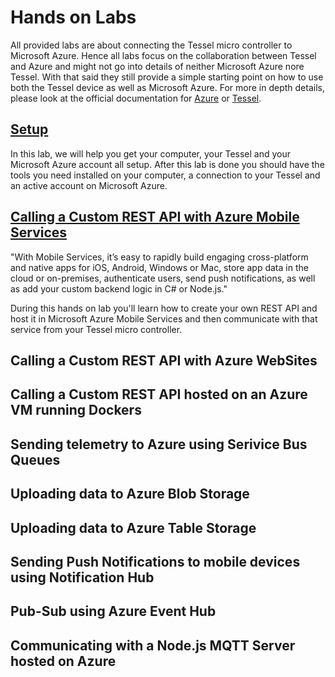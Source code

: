 Hands on Labs
=============
All provided labs are about connecting the Tessel micro controller to Microsoft Azure. Hence all labs focus on the collaboration between Tessel and Azure and might not go into details of neither Microsoft Azure nore Tessel. With that said they still provide a simple starting point on how to use both the Tessel device as well as Microsoft Azure. For more in depth details, please look at the official documentation for [Azure](http://azure.com) or [Tessel](https://tessel.io).

[Setup](00-setup)
-----
In this lab, we will help you get your computer, your Tessel and your Microsoft Azure account all setup. After this lab is done you should have the tools you need installed on your computer, a connection to your Tessel and an active account on Microsoft Azure.

[Calling a Custom REST API with Azure Mobile Services](010-tessel-mobile-services)
----------------------------------------------------
"With Mobile Services, it’s easy to rapidly build engaging cross-platform and native apps for iOS, Android, Windows or Mac, store app data in the cloud or on-premises, authenticate users, send push notifications, as well as add your custom backend logic in C# or Node.js."

During this hands on lab you'll learn how to create your own REST API and host it in Microsoft Azure Mobile Services and then communicate with that service from your Tessel micro controller.

Calling a Custom REST API with Azure WebSites
---------------------------------------------


Calling a Custom REST API hosted on an Azure VM running Dockers
---------------------------------------------------------------


Sending telemetry to Azure using Serivice Bus Queues
----------------------------------------------------


Uploading data to Azure Blob Storage
------------------------------------


Uploading data to Azure Table Storage
-------------------------------------


Sending Push Notifications to mobile devices using Notification Hub
-------------------------------------------------------------------


Pub-Sub using Azure Event Hub
-----------------------------


Communicating with a Node.js MQTT Server hosted on Azure
--------------------------------------------------------
